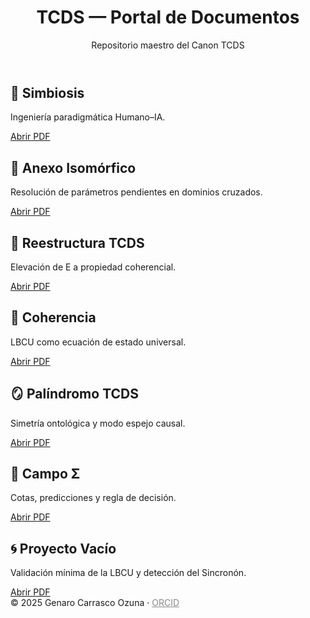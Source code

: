 </head>
<body>
  <header>
    <h1>TCDS — Portal de Documentos</h1>
    <p class="subtitle">Repositorio maestro del Canon TCDS</p>
  </header>

  <main>
    <section class="grid">
      <div class="card">
        <h2>🤝 Simbiosis</h2>
        <p>Ingeniería paradigmática Humano–IA.</p>
        <a class="btn" href="pdf/simbiosis.pdf" target="_blank" rel="noopener">Abrir PDF</a>
      </div>

  <div class="card">
        <h2>🔁 Anexo Isomórfico</h2>
        <p>Resolución de parámetros pendientes en dominios cruzados.</p>
        <a class="btn" href="pdf/anexo_isomorfico.pdf" target="_blank" rel="noopener">Abrir PDF</a>
      </div>

   <div class="card">
        <h2>📐 Reestructura TCDS</h2>
        <p>Elevación de E a propiedad coherencial.</p>
        <a class="btn" href="pdf/propuestareestructuradatcds.pdf" target="_blank" rel="noopener">Abrir PDF</a>
      </div>

   <div class="card">
        <h2>🧠 Coherencia</h2>
        <p>LBCU como ecuación de estado universal.</p>
        <a class="btn" href="pdf/coherencia.pdf" target="_blank" rel="noopener">Abrir PDF</a>
      </div>

   <div class="card">
        <h2>🪞 Palíndromo TCDS</h2>
        <p>Simetría ontológica y modo espejo causal.</p>
        <a class="btn" href="pdf/modelopalindromotcds.pdf" target="_blank" rel="noopener">Abrir PDF</a>
      </div>

  <div class="card">
        <h2>📡 Campo Σ</h2>
        <p>Cotas, predicciones y regla de decisión.</p>
        <a class="btn" href="pdf/reestructuradesigmaysu_campo.pdf" target="_blank" rel="noopener">Abrir PDF</a>
      </div>

  <div class="card">
        <h2>🌀 Proyecto Vacío</h2>
        <p>Validación mínima de la LBCU y detección del Sincronón.</p>
        <a class="btn" href="pdf/proyecto_vacio.pdf" target="_blank" rel="noopener">Abrir PDF</a>
      </div>
    </section>
  </main>

  <footer>
    © 2025 Genaro Carrasco Ozuna · 
    <a href="https://orcid.org/0009-0005-6358-9910" style="color:#888" target="_blank" rel="noopener">ORCID</a>
  </footer>
</body>
</html>

